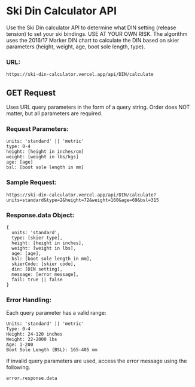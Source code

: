 # Ski Din Calculator API

Use the Ski Din calculator API to determine what DIN setting (release tension) to set your ski bindings. USE AT YOUR OWN RISK. The algorithm uses the 2016/17 Marker DIN chart to calculate the DIN based on skier parameters (height, weight, age, boot sole length, type).

### URL:

```
https://ski-din-calculator.vercel.app/api/DIN/calculate
```

## GET Request

Uses URL query parameters in the form of a query string. Order does NOT matter, but all parameters are required.

### Request Parameters:

```
units: 'standard' || 'metric'
type: 0-4
height: [height in inches/cm]
weight: [weight in lbs/kgs]
age: [age]
bsl: [boot sole length in mm]
```

### Sample Request:

```
https://ski-din-calculator.vercel.app/api/DIN/calculate?units=standard&type=2&height=72&weight=160&age=69&bsl=315
```

### Response.data Object:

```
{
  units: 'standard',
  type: [skier type],
  height: [height in inches],
  weight: [weight in lbs],
  age: [age],
  bsl: [boot sole length in mm],
  skierCode: [skier code],
  din: [DIN setting],
  message: [error message],
  fail: true || false
}
```

### Error Handling:

Each query parameter has a valid range:

```
Units: 'standard' || 'metric'
Type: 0-4
Height: 24-120 inches
Weight: 22-2000 lbs
Age: 1-200
Boot Sole Length (BSL): 165-405 mm
```

If invalid query parameters are used, access the error message using the following.

```
error.response.data
```
